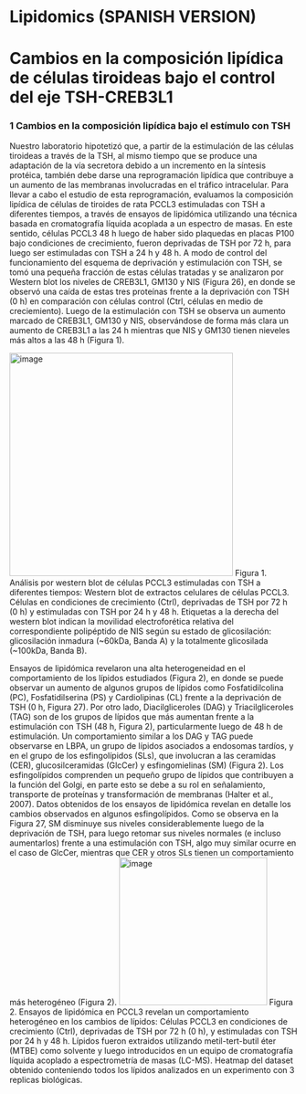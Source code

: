 # Lipidomics (SPANISH VERSION)

# Cambios en la composición lipídica de células tiroideas bajo el control del eje TSH-CREB3L1 

### 1 Cambios en la composición lipídica bajo el estímulo con TSH
Nuestro laboratorio hipotetizó que, a partir de la estimulación de las células tiroideas a través de la TSH, al mismo tiempo que se produce una adaptación de la vía secretora debido a un incremento en la síntesis protéica, también debe darse una reprogramación lipídica que contribuye a un aumento de las membranas involucradas en el tráfico intracelular. Para llevar a cabo el estudio de esta reprogramación, evaluamos la composición lipídica de células de tiroides de rata PCCL3 estimuladas con TSH a diferentes tiempos, a través de ensayos de lipidómica utilizando una técnica basada en cromatografía líquida acoplada a un espectro de masas. En este sentido, células PCCL3 48 h luego de haber sido plaquedas en placas P100 bajo condiciones de crecimiento, fueron deprivadas de TSH por 72 h, para luego ser estimuladas con TSH a 24 h y 48 h. A modo de control del funcionamiento del esquema de deprivación y estimulación con TSH, se tomó una pequeña fracción de estas células tratadas y se analizaron por Western blot los niveles de CREB3L1, GM130 y NIS (Figura 26), en donde se observó una caída de estas tres proteínas frente a la deprivación con TSH (0 h) en comparación con células control (Ctrl, células en medio de creciemiento). Luego de la estimulación con TSH se observa un aumento marcado de CREB3L1, GM130 y NIS, observándose de forma más clara un aumento de CREB3L1 a las 24 h mientras que NIS y GM130 tienen nieveles más altos a las 48 h (Figura 1).

<img width="391" alt="image" src="https://user-images.githubusercontent.com/48334248/165776493-815a69c1-73a0-426d-862e-0de4e1a71901.png">
Figura 1. Análisis por western blot de células PCCL3 estimuladas con TSH a diferentes tiempos: Western blot de extractos celulares de células PCCL3. Células en condiciones de crecimiento (Ctrl), deprivadas de TSH por 72 h (0 h) y estimuladas con TSH por 24 h y 48 h. Etiquetas a la derecha del western blot indican la movilidad electroforética relativa del correspondiente polipéptido de NIS según su estado de glicosilación: glicosilación inmadura (~60kDa, Banda A) y la totalmente glicosilada (~100kDa, Banda B).

Ensayos de lipidómica revelaron una alta heterogeneidad en el comportamiento de los lípidos estudiados (Figura 2), en donde se puede observar un aumento de algunos grupos de lípidos como Fosfatidilcolina (PC), Fosfatidilserina (PS) y Cardiolipinas (CL) frente a la deprivación de TSH (0 h, Figura 27). Por otro lado, Diacilgliceroles (DAG) y Triacilgliceroles (TAG) son de los grupos de lípidos que más aumentan frente a la estimulación con TSH (48 h, Figura 2), particularmente luego de 48 h de estimulación. Un comportamiento similar a los DAG y TAG puede observarse en LBPA, un grupo de lípidos asociados a endosomas tardíos, y en el grupo de los esfingolípidos (SLs), que involucran a las ceramidas (CER), glucosilceramidas (GlcCer) y esfingomielinas (SM) (Figura 2).
Los esfingolípidos comprenden un pequeño grupo de lípidos que contribuyen a la función del Golgi, en parte esto se debe a su rol en señalamiento, transporte de proteínas y transformación de membranas (Halter et al., 2007). Datos obtenidos de los ensayos de lipidómica revelan en detalle los cambios observados en algunos esfingolípidos. Como se observa en la Figura 27, SM disminuye sus niveles considerablemente luego de la deprivación de TSH, para luego retomar sus niveles normales (e incluso aumentarlos) frente a una estimulación con TSH, algo muy similar ocurre en el caso de GlcCer, mientras que CER y otros SLs tienen un comportamiento más heterogéneo (Figura 2).
<img width="259" alt="image" src="https://user-images.githubusercontent.com/48334248/165777078-a7f7d434-0233-43cb-9cc4-953b3144eff9.png">
Figura 2. Ensayos de lipidómica en PCCL3 revelan un comportamiento heterogéneo en los cambios de lípidos: Células PCCL3 en condiciones de crecimiento (Ctrl), deprivadas de TSH por 72 h (0 h), y estimuladas con TSH por 24 h y 48 h. Lípidos fueron extraidos utilizando metil-tert-butil éter (MTBE) como solvente y luego introducidos en un equipo de cromatografía líquida acoplado a espectrometría de masas (LC-MS). Heatmap del dataset obtenido conteniendo todos los lípidos analizados en un experimento con 3 replicas biológicas. 


